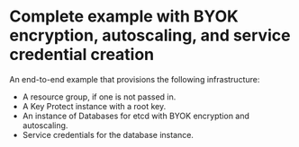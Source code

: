 # Complete example with BYOK encryption, autoscaling, and service credential creation

An end-to-end example that provisions the following infrastructure:

- A resource group, if one is not passed in.
- A Key Protect instance with a root key.
- An instance of Databases for etcd with BYOK encryption and autoscaling.
- Service credentials for the database instance.
